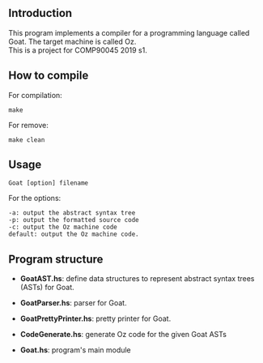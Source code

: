 ## Introduction

This program implements a compiler for a programming language called Goat. The target machine is called Oz.  
This is a project for COMP90045 2019 s1.

## How to compile

For compilation:

    make

For remove:

    make clean

## Usage

    Goat [option] filename
    
For the options:

    -a: output the abstract syntax tree
    -p: output the formatted source code
    -c: output the Oz machine code
    default: output the Oz machine code.

## Program structure

+ **GoatAST.hs**:  define data structures to represent abstract syntax trees (ASTs) for Goat.

+ **GoatParser.hs**: parser for Goat.

+ **GoatPrettyPrinter.hs**: pretty printer for Goat.

+ **CodeGenerate.hs**: generate Oz code for the given Goat ASTs

+ **Goat.hs**: program's main module
